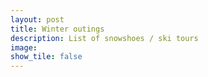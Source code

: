 ```yaml
---
layout: post
title: Winter outings		
description: List of snowshoes / ski tours
image:
show_tile: false 
---
```




